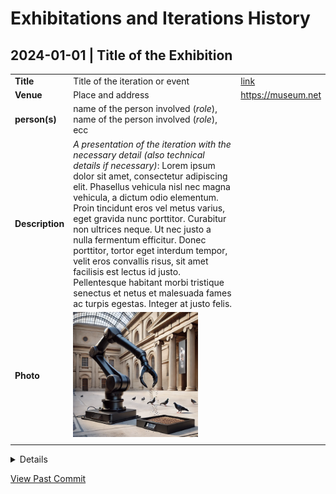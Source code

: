 # Exhibitations and Iterations History

## 2024-01-01 | **Title of the Exhibition**
|    |    |    |
|----|----|----|
| **Title** | Title of the iteration or event | [link](https://linktoiterationifexist.net) |
| **Venue** | Place and address| https://museum.net |
| **person(s)** | name of the person involved (*role*), name of the person involved (*role*), ecc | |
| **Description** | *A presentation of the iteration with the necessary detail (also technical details if necessary)*: Lorem ipsum dolor sit amet, consectetur adipiscing elit. Phasellus vehicula nisl nec magna vehicula, a dictum odio elementum. Proin tincidunt eros vel metus varius, eget gravida nunc porttitor. Curabitur non ultrices neque. Ut nec justo a nulla fermentum efficitur. Donec porttitor, tortor eget interdum tempor, velit eros convallis risus, sit amet facilisis est lectus id justo. Pellentesque habitant morbi tristique senectus et netus et malesuada fames ac turpis egestas. Integer at justo felis. | |
| **Photo** | <img src="images/photo2.png" alt="image of the artwork" height="200"> | |
| | | |

<details>

### Component list (*bit*) 

Technical description, notes and information of the general artworks if needed

| **type** | **name** | **version** | **link** | **requirments** | **note** |
|---|----|----|---|---|---|
| hardware | **FakeArm** | | [repo link]() | | Lorem ipsum dolor sit amet, consectetur adipiscing elit. Vivamus lacinia odio vitae vestibulum. |
| computer system | **Raspberry PI** | 5 | [ext link]() | | |
| firmware | **fakeArmFirmare** | 2 | [repo link]() | | [Python 3.12](link) </br> [pyrobotic library](link) </br> [others](link) | Lorem ipsum dolor sit amet, consectetur adipiscing elit. Vivamus lacinia odio vitae vestibulum. |
| operating system | **Ubuntu** | 24.10 | [ext link]() | |
| ... | ... | ... | ... | ... |

### Technical note, mappings and instructions (*data*)
Technical Notes with pictures
Lorem ipsum dolor sit amet, consectetur adipiscing elit. Phasellus vehicula nisl nec magna vehicula, a dictum odio elementum. Proin tincidunt eros vel metus varius, eget gravida nunc porttitor. Curabitur non ultrices neque. Ut nec justo a nulla fermentum efficitur. Donec porttitor, tortor eget interdum tempor, velit eros convallis risus, sit amet facilisis est lectus id justo. Pellentesque habitant morbi tristique senectus et netus et malesuada fames ac turpis egestas. Integer at justo felis.

<img src="images/photo2.png" alt="image of the artwork" height="200"> <img src="images/photo3.png" alt="image of the artwork" height="200"> 

</details>

[View Past Commit](commit/255c12bfb5746cbc1978f076ae05f1f10b72bb51)



